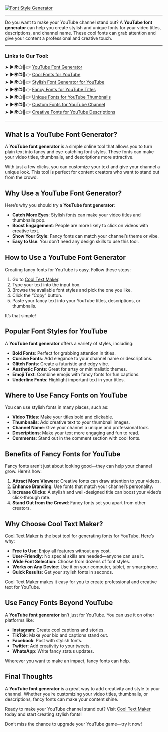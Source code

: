 [![Font Style Generator](https://blogger.googleusercontent.com/img/b/R29vZ2xl/AVvXsEgFPDhRwta1WDZ755-sUTnLu2NXl5oi_aDatNsM1PwcCQZHsvYzKxdH0X3K_Zozaka1osvZ2v5NC1CCtTSJKODzOralgGXBIoPjIkh3NSFAWU7zulucsteS144Q-ZbEb4FQRdMr2SrGz6VOy3HEl2yyS6m5xjjowb-TmBQpZYbS_PPaK7x7ucNzb2GZvCFr/w640-h476-rw/Cool%20Text%20Maker.webp)](https://www.cooltextmaker.com/)

---

Do you want to make your YouTube channel stand out? A **YouTube font generator** can help you create stylish and unique fonts for your video titles, descriptions, and channel name. These cool fonts can grab attention and give your content a professional and creative touch.  

---

### Links to Our Tool:  
➤ ►🌍📺📱👉 [YouTube Font Generator](https://www.cooltextmaker.com/)  
➤ ►🌍📺📱👉 [Cool Fonts for YouTube](https://www.cooltextmaker.com/)  
➤ ►🌍📺📱👉 [Stylish Font Generator for YouTube](https://www.cooltextmaker.com/)  
➤ ►🌍📺📱👉 [Fancy Fonts for YouTube Titles](https://www.cooltextmaker.com/)  
➤ ►🌍📺📱👉 [Unique Fonts for YouTube Thumbnails](https://www.cooltextmaker.com/)  
➤ ►🌍📺📱👉 [Custom Fonts for YouTube Channel](https://www.cooltextmaker.com/)  
➤ ►🌍📺📱👉 [Creative Fonts for YouTube Descriptions](https://www.cooltextmaker.com/)  

---

## What Is a YouTube Font Generator?  
A **YouTube font generator** is a simple online tool that allows you to turn plain text into fancy and eye-catching font styles. These fonts can make your video titles, thumbnails, and descriptions more attractive.  

With just a few clicks, you can customize your text and give your channel a unique look. This tool is perfect for content creators who want to stand out from the crowd.  

## Why Use a YouTube Font Generator?  
Here’s why you should try a **YouTube font generator**:  
- **Catch More Eyes**: Stylish fonts can make your video titles and thumbnails pop.  
- **Boost Engagement**: People are more likely to click on videos with creative text.  
- **Show Your Style**: Fancy fonts can match your channel’s theme or vibe.  
- **Easy to Use**: You don’t need any design skills to use this tool.  

## How to Use a YouTube Font Generator  
Creating fancy fonts for YouTube is easy. Follow these steps:  
1. Go to [Cool Text Maker](https://www.cooltextmaker.com/).  
2. Type your text into the input box.  
3. Browse the available font styles and pick the one you like.  
4. Click the “Copy” button.  
5. Paste your fancy text into your YouTube titles, descriptions, or thumbnails.  

It’s that simple!  

## Popular Font Styles for YouTube  
A **YouTube font generator** offers a variety of styles, including:  
- **Bold Fonts**: Perfect for grabbing attention in titles.  
- **Cursive Fonts**: Add elegance to your channel name or descriptions.  
- **Glitch Fonts**: Create a futuristic and edgy vibe.  
- **Aesthetic Fonts**: Great for artsy or minimalistic themes.  
- **Emoji Text**: Combine emojis with fancy fonts for fun captions.  
- **Underline Fonts**: Highlight important text in your titles.  

## Where to Use Fancy Fonts on YouTube  
You can use stylish fonts in many places, such as:  
- **Video Titles**: Make your titles bold and clickable.  
- **Thumbnails**: Add creative text to your thumbnail images.  
- **Channel Name**: Give your channel a unique and professional look.  
- **Descriptions**: Make your text more engaging and fun to read.  
- **Comments**: Stand out in the comment section with cool fonts.  

## Benefits of Fancy Fonts for YouTube  
Fancy fonts aren’t just about looking good—they can help your channel grow. Here’s how:  
1. **Attract More Viewers**: Creative fonts can draw attention to your videos.  
2. **Enhance Branding**: Use fonts that match your channel’s personality.  
3. **Increase Clicks**: A stylish and well-designed title can boost your video’s click-through rate.  
4. **Stand Out from the Crowd**: Fancy fonts set you apart from other creators.  

## Why Choose Cool Text Maker?  
[Cool Text Maker](https://www.cooltextmaker.com/) is the best tool for generating fonts for YouTube. Here’s why:  
- **Free to Use**: Enjoy all features without any cost.  
- **User-Friendly**: No special skills are needed—anyone can use it.  
- **Wide Font Selection**: Choose from dozens of font styles.  
- **Works on Any Device**: Use it on your computer, tablet, or smartphone.  
- **Quick Results**: Get your stylish fonts in seconds.  

Cool Text Maker makes it easy for you to create professional and creative text for YouTube.  

## Use Fancy Fonts Beyond YouTube  
A **YouTube font generator** isn’t just for YouTube. You can use it on other platforms like:  
- **Instagram**: Create cool captions and stories.  
- **TikTok**: Make your bio and captions stand out.  
- **Facebook**: Post with stylish fonts.  
- **Twitter**: Add creativity to your tweets.  
- **WhatsApp**: Write fancy status updates.  

Wherever you want to make an impact, fancy fonts can help.  

## Final Thoughts  
A **YouTube font generator** is a great way to add creativity and style to your channel. Whether you’re customizing your video titles, thumbnails, or descriptions, fancy fonts can make your content shine.  

Ready to make your YouTube channel stand out? Visit [Cool Text Maker](https://www.cooltextmaker.com/) today and start creating stylish fonts!  

Don’t miss the chance to upgrade your YouTube game—try it now! 
